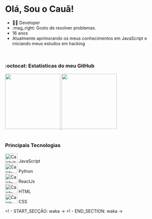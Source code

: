 
<h1>Olá, Sou o Cauã!</h1>

<ul>
  <li>👨‍💻 Developer</li>
  <li>:mag_right: Gosto de resolver problemas.</li>
  <li>16 anos</li>
  <li>Atualmente aprimorando os meus conhecimentos em JavaScript e iniciando meus estudos em hacking</li>
</ul>

<br/>

<h3>:octocat: Estatisticas do meu GitHub</h3>
<div>
  <a href="https://github.com/CauaRodrigues">
    <img height="180em" src="https://github-readme-stats.vercel.app/api?username=CauaRodrigues&show_icons=true&theme=gotham&include_all_commits=true&count_private=true"/>
    <img height="180em" src="https://github-readme-stats.vercel.app/api/top-langs/?username=CauaRodrigues&layout=compact&langs_count=7&theme=gotham"/>
  </a>
</div>

<br/>

<h3>Principais Tecnologias</h3>
<div>
  <img alt="Caua-js" height="30" width="40" src="https://cdn.jsdelivr.net/gh/devicons/devicon/icons/javascript/javascript-original.svg" />
  JavaScript<br/>
  <img alt="Caua-py" height="30" width="40" src="https://cdn.jsdelivr.net/gh/devicons/devicon/icons/python/python-original.svg" />
  Python<br/>
  <img alt="Caua-react" height="30" width="40" src="https://cdn.jsdelivr.net/gh/devicons/devicon/icons/react/react-original.svg" />
  ReactJs<br/>
  <img alt="Caua-html" height="30" width="40" src="https://cdn.jsdelivr.net/gh/devicons/devicon/icons/html5/html5-original-wordmark.svg" />
  HTML<br/>
  <img alt="Caua-css" height="30" width="40" src="https://cdn.jsdelivr.net/gh/devicons/devicon/icons/css3/css3-original-wordmark.svg" />
  CSS<br/>
</div>

<! - START_SECÇÃO: waka ->
<! - END_SECTION: waka ->

